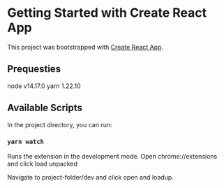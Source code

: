 

# Getting Started with Create React App

This project was bootstrapped with [Create React App](https://github.com/facebook/create-react-app).

## Prequesties

node v14.17.0
yarn 1.22.10

## Available Scripts

In the project directory, you can run:

### `yarn watch`

Runs the extension in the development mode.
Open chrome://extensions and click load unpacked 

Navigate to project-folder/dev and click open and loadup.


